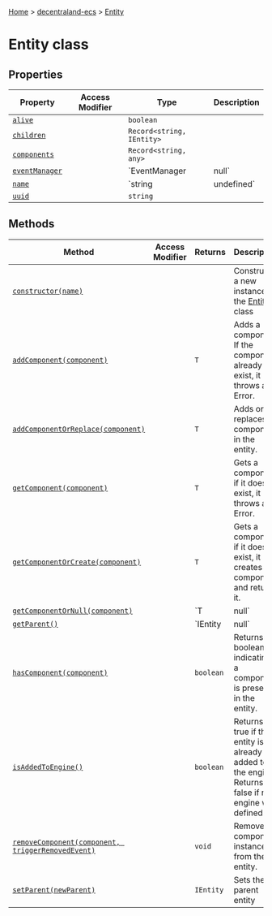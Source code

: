[Home](./index) &gt; [decentraland-ecs](./decentraland-ecs.md) &gt; [Entity](./decentraland-ecs.entity.md)

# Entity class

## Properties

|  Property | Access Modifier | Type | Description |
|  --- | --- | --- | --- |
|  [`alive`](./decentraland-ecs.entity.alive.md) |  | `boolean` |  |
|  [`children`](./decentraland-ecs.entity.children.md) |  | `Record<string, IEntity>` |  |
|  [`components`](./decentraland-ecs.entity.components.md) |  | `Record<string, any>` |  |
|  [`eventManager`](./decentraland-ecs.entity.eventmanager.md) |  | `EventManager | null` |  |
|  [`name`](./decentraland-ecs.entity.name.md) |  | `string | undefined` |  |
|  [`uuid`](./decentraland-ecs.entity.uuid.md) |  | `string` |  |

## Methods

|  Method | Access Modifier | Returns | Description |
|  --- | --- | --- | --- |
|  [`constructor(name)`](./decentraland-ecs.entity.constructor.md) |  |  | Constructs a new instance of the [Entity](./decentraland-ecs.entity.md) class |
|  [`addComponent(component)`](./decentraland-ecs.entity.addcomponent.md) |  | `T` | Adds a component. If the component already exist, it throws an Error. |
|  [`addComponentOrReplace(component)`](./decentraland-ecs.entity.addcomponentorreplace.md) |  | `T` | Adds or replaces a component in the entity. |
|  [`getComponent(component)`](./decentraland-ecs.entity.getcomponent.md) |  | `T` | Gets a component, if it doesn't exist, it throws an Error. |
|  [`getComponentOrCreate(component)`](./decentraland-ecs.entity.getcomponentorcreate.md) |  | `T` | Gets a component, if it doesn't exist, it creates the component and returns it. |
|  [`getComponentOrNull(component)`](./decentraland-ecs.entity.getcomponentornull.md) |  | `T | null` | Gets a component, if it doesn't exist, it returns null. |
|  [`getParent()`](./decentraland-ecs.entity.getparent.md) |  | `IEntity | null` | Gets the parent entity |
|  [`hasComponent(component)`](./decentraland-ecs.entity.hascomponent.md) |  | `boolean` | Returns a boolean indicating if a component is present in the entity. |
|  [`isAddedToEngine()`](./decentraland-ecs.entity.isaddedtoengine.md) |  | `boolean` | Returns true if the entity is already added to the engine. Returns false if no engine was defined. |
|  [`removeComponent(component, triggerRemovedEvent)`](./decentraland-ecs.entity.removecomponent.md) |  | `void` | Removes a component instance from the entity. |
|  [`setParent(newParent)`](./decentraland-ecs.entity.setparent.md) |  | `IEntity` | Sets the parent entity |

